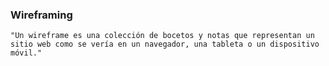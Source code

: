 ### Wireframing

    "Un wireframe es una colección de bocetos y notas que representan un sitio web como se vería en un navegador, una tableta o un dispositivo móvil."
